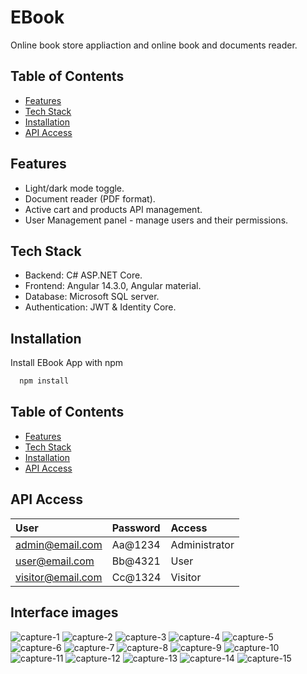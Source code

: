 # EBook

Online book store appliaction and online book and documents reader.


## Table of Contents
- [Features](#features)
- [Tech Stack](#tech-Stack)
- [Installation](#installation)
- [API Access](#api-access)
## Features

- Light/dark mode toggle.
- Document reader (PDF format).
- Active cart and products API management.
- User Management panel - manage users and their permissions.


## Tech Stack

- Backend: C# ASP.NET Core.
- Frontend: Angular 14.3.0, Angular material.
- Database: Microsoft SQL server.
- Authentication: JWT & Identity Core.



## Installation

Install EBook App with npm

```bash
  npm install
```
    
## Table of Contents
- [Features](#features)
- [Tech Stack](#tech-Stack)
- [Installation](#installation)
- [API Access](#api-access)
## API Access
| User              | Password                   | Access       |            
| :---------------  | :------------------------- | :----------- | 
| admin@email.com   | Aa@1234                    | Administrator|  
| user@email.com    | Bb@4321                    | User         |  
| visitor@email.com | Cc@1324                    | Visitor      |  

## Interface images


![capture-1](https://github.com/shokerm/EBook-App-Project/assets/96984377/a1bf9c9b-24a3-4567-b717-5084045bd418)
![capture-2](https://github.com/shokerm/EBook-App-Project/assets/96984377/6de6fd86-3e8a-44fc-8326-a6851af62ddf)
![capture-3](https://github.com/shokerm/EBook-App-Project/assets/96984377/8b503d96-7130-40b7-a52d-882fc31a4704)
![capture-4](https://github.com/shokerm/EBook-App-Project/assets/96984377/b6564f0a-36db-447b-9abf-166a6cbd19d4)
![capture-5](https://github.com/shokerm/EBook-App-Project/assets/96984377/fd5afa57-cd00-4ae6-997b-4d1ec84b7911)
![capture-6](https://github.com/shokerm/EBook-App-Project/assets/96984377/1a354ea8-5291-4453-9242-b0fce84e8c57)
![capture-7](https://github.com/shokerm/EBook-App-Project/assets/96984377/ea50e0e4-1416-4249-8273-63e0cc663466)
![capture-8](https://github.com/shokerm/EBook-App-Project/assets/96984377/07f04c2a-7328-492f-9578-9d9ffa7bc4e9)
![capture-9](https://github.com/shokerm/EBook-App-Project/assets/96984377/529ecbb3-7fb9-480c-89ec-2a8bd1c2f987)
![capture-10](https://github.com/shokerm/EBook-App-Project/assets/96984377/004b2e54-c27a-4a63-b849-5728ce43ab8a)
![capture-11](https://github.com/shokerm/EBook-App-Project/assets/96984377/52a5bd4b-1ecb-43cc-903d-83dca1b75682)
![capture-12](https://github.com/shokerm/EBook-App-Project/assets/96984377/4308365f-28c4-406e-87ec-1c595aeee75b)
![capture-13](https://github.com/shokerm/EBook-App-Project/assets/96984377/8b2b6f1a-be1f-4b9c-992b-d20ab327e15a)
![capture-14](https://github.com/shokerm/EBook-App-Project/assets/96984377/c9d8fc5b-54b2-4732-aaa6-e8533e8126e2)
![capture-15](https://github.com/shokerm/EBook-App-Project/assets/96984377/a57d3753-fd41-4d67-8745-31492ac459f5)

